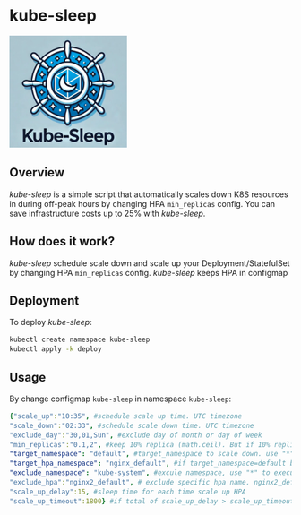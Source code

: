 
# kube-sleep
<img src="https://raw.githubusercontent.com/phamngocsonls/kube-sleep/refs/heads/main/image/logo.png" width="210" height="200">

## Overview
_kube-sleep_ is a simple script that automatically scales down K8S resources in during off-peak hours by changing HPA `min_replicas` config. You can save infrastructure costs up to 25% with _kube-sleep_.

## How does it work?
_kube-sleep_ schedule scale down and scale up your Deployment/StatefulSet by changing HPA `min_replicas` config. _kube-sleep_ keeps HPA in configmap
## Deployment

To deploy *kube-sleep*:
```sh
kubectl create namespace kube-sleep
kubectl apply -k deploy
```
## Usage

By change configmap  `kube-sleep` in namespace `kube-sleep`:
```yaml
{"scale_up":"10:35", #schedule scale up time. UTC timezone
"scale_down":"02:33", #schedule scale down time. UTC timezone
"exclude_day":"30,01,Sun", #exclude day of month or day of week
"min_replicas":"0.1,2", #keep 10% replica (math.ceil). But if 10% replica is lower than 2 -> min_replicas = 2 
"target_namespace": "default", #target_namespace to scale down. use "*" to target all namespace. Use " default,default1" to target multi namespace
"target_hpa_namespace": "nginx_default", #if target_namespace=default but in namespace default, only hpa name = nginx apply kube-sleep -> use this config
"exclude_namespace": "kube-system", #excule namespace, use "*" to execule all namespace (turn off toll). Use " kube-system,kube-system2" to exclude multi namespace
"exclude_hpa":"nginx2_default", # exclude specific hpa name. nginx2_default -> hpa name: nginx2 and namespace is default. use " nginx2_default,nginx3_default" to exclude multi HPA
"scale_up_delay":15, #sleep time for each time scale up HPA
"scale_up_timeout":1800} #if total of scale_up_delay > scale_up_timeout. scale_up_delay = scale_up_timeout/count(HPA).
```
